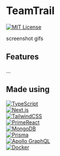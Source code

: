 # TeamTrail

[![MIT License](https://img.shields.io/badge/License-MIT-blue.svg?style=flat-square)](./LICENSE)

screenshot gifs

## Features

...

## Made using

<!--- https://github.com/Ileriayo/markdown-badges --->

[![TypeScript](https://img.shields.io/badge/typescript-%23007ACC.svg?style=for-the-badge&logo=typescript&logoColor=white)](https://www.typescriptlang.org)</br>
[![Next.js](https://img.shields.io/badge/Next.js-black?style=for-the-badge&logo=next.js&logoColor=white)](https://nextjs.org)</br>
[![TailwindCSS](https://img.shields.io/badge/tailwindcss-%2338B2AC.svg?style=for-the-badge&logo=tailwind-css&logoColor=white)](https://tailwindcss.com/)</br>
[![PrimeReact](https://img.shields.io/badge/primereact-07c4e8.svg?style=for-the-badge&logoColor=white)](https://primereact.org)</br>
[![MongoDB](https://img.shields.io/badge/MongoDB-%234ea94b.svg?style=for-the-badge&logo=mongodb&logoColor=white)](https://www.mongodb.com/)</br>
[![Prisma](https://img.shields.io/badge/Prisma-3982CE?style=for-the-badge&logo=Prisma&logoColor=white)](https://www.prisma.io)</br>
[![Apollo GraphQL](https://img.shields.io/badge/-ApolloGraphQL-311C87?style=for-the-badge&logo=apollo-graphql)](https://www.apollographql.com)</br>
[![Docker](https://img.shields.io/badge/docker-%230db7ed.svg?style=for-the-badge&logo=docker&logoColor=white)](https://www.docker.com)
